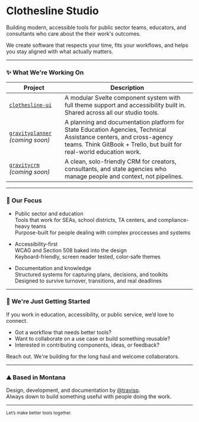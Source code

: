 # Clothesline Studio

Building modern, accessible tools for public sector teams, educators, and consultants who care about the their work's outcomes.

We create software that respects your time, fits your workflows, and helps you stay aligned with what actually matters.

---

### ✨ What We're Working On

| Project | Description |
|---------|-------------|
| [`clothesline-ui`](https://github.com/ClotheslineStudio/clothesline-ui) | A modular Svelte component system with full theme support and accessibility built in. Shared across all our studio tools. |
| [`gravityplanner`](https://github.com/ClotheslineStudio/gravityplanner) _(coming soon)_ | A planning and documentation platform for State Education Agencies, Technical Assistance centers, and cross-agency teams. Think GitBook + Trello, but built for real-world education work. |
| [`gravitycrm`](https://github.com/ClotheslineStudio/gravitycrm) _(coming soon)_ | A clean, solo-friendly CRM for creators, consultants, and state agencies who manage people and context, not pipelines. |

---

### 🧭 Our Focus

- Public sector and education  
  Tools that work for SEAs, school districts, TA centers, and compliance-heavy teams  
  Purpose-built for people dealing with complex proccesses and systems

- Accessibility-first  
  WCAG and Section 508 baked into the design  
  Keyboard-friendly, screen reader tested, color-safe themes

- Documentation and knowledge  
  Structured systems for capturing plans, decisions, and toolkits  
  Designed to survive turnover, transitions, and real deadlines

---

### 🤝 We're Just Getting Started

If you work in education, accessibility, or public service, we’d love to connect.

- Got a workflow that needs better tools?  
- Want to collaborate on a use case or build something reusable?  
- Interested in contributing components, ideas, or feedback?

Reach out. We're building for the long haul and welcome collaborators.

---

### ⛰️ Based in Montana  
Design, development, and documentation by [@travisp](https://github.com/travisp).  
Always down to build something useful with people doing the work.

---

<sub>Let’s make better tools together.</sub>
